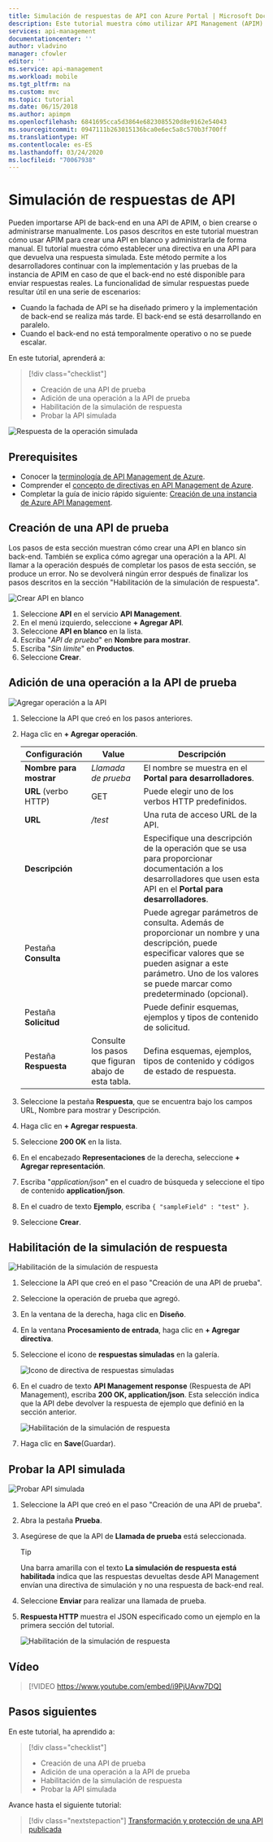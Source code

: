 ```yaml
---
title: Simulación de respuestas de API con Azure Portal | Microsoft Docs
description: Este tutorial muestra cómo utilizar API Management (APIM) con el fin de establecer una directiva para una API para que devuelva una respuesta simulada. Este método permite a los desarrolladores continuar con la implementación y las pruebas de la instancia de API Management en caso de que el back-end no esté disponible para enviar respuestas reales.
services: api-management
documentationcenter: ''
author: vladvino
manager: cfowler
editor: ''
ms.service: api-management
ms.workload: mobile
ms.tgt_pltfrm: na
ms.custom: mvc
ms.topic: tutorial
ms.date: 06/15/2018
ms.author: apimpm
ms.openlocfilehash: 6841695cca5d3864e6823085520d8e9162e54043
ms.sourcegitcommit: 0947111b263015136bca0e6ec5a8c570b3f700ff
ms.translationtype: HT
ms.contentlocale: es-ES
ms.lasthandoff: 03/24/2020
ms.locfileid: "70067938"
---
```

# <a name="mock-api-responses"></a>Simulación de respuestas de API

Pueden importarse API de back-end en una API de APIM, o bien crearse o administrarse manualmente. Los pasos descritos en este tutorial muestran cómo usar APIM para crear una API en blanco y administrarla de forma manual. El tutorial muestra cómo establecer una directiva en una API para que devuelva una respuesta simulada. Este método permite a los desarrolladores continuar con la implementación y las pruebas de la instancia de APIM en caso de que el back-end no esté disponible para enviar respuestas reales. La funcionalidad de simular respuestas puede resultar útil en una serie de escenarios:

+ Cuando la fachada de API se ha diseñado primero y la implementación de back-end se realiza más tarde. El back-end se está desarrollando en paralelo.
+ Cuando el back-end no está temporalmente operativo o no se puede escalar.

En este tutorial, aprenderá a:

> [!div class="checklist"]
> * Creación de una API de prueba 
> * Adición de una operación a la API de prueba
> * Habilitación de la simulación de respuesta
> * Probar la API simulada

![Respuesta de la operación simulada](./media/mock-api-responses/mock-api-responses01.png)

## <a name="prerequisites"></a>Prerequisites

+ Conocer la [terminología de API Management de Azure](api-management-terminology.md).
+ Comprender el [concepto de directivas en API Management de Azure](api-management-howto-policies.md).
+ Completar la guía de inicio rápido siguiente: [Creación de una instancia de Azure API Management](get-started-create-service-instance.md).

## <a name="create-a-test-api"></a>Creación de una API de prueba 

Los pasos de esta sección muestran cómo crear una API en blanco sin back-end. También se explica cómo agregar una operación a la API. Al llamar a la operación después de completar los pasos de esta sección, se produce un error. No se devolverá ningún error después de finalizar los pasos descritos en la sección "Habilitación de la simulación de respuesta".

![Crear API en blanco](./media/mock-api-responses/03-MockAPIResponses-01-CreateTestAPI.png)

1. Seleccione **API** en el servicio **API Management**.
2. En el menú izquierdo, seleccione **+ Agregar API**.
3. Seleccione **API en blanco** en la lista.
4. Escriba "*API de prueba*" en **Nombre para mostrar**.
5. Escriba "*Sin límite*" en **Productos**.
6. Seleccione **Crear**.

## <a name="add-an-operation-to-the-test-api"></a>Adición de una operación a la API de prueba

![Agregar operación a la API](./media/mock-api-responses/03-MockAPIResponses-02-AddOperation.png)

1. Seleccione la API que creó en los pasos anteriores.
2. Haga clic en **+ Agregar operación**.

    | Configuración             | Value                             | Descripción                                                                                                                                                                                   |
    |---------------------|-----------------------------------|-----------------------------------------------------------------------------------------------------------------------------------------------------------------------------------------------|
    | **Nombre para mostrar**    | *Llamada de prueba*                       | El nombre se muestra en el **Portal para desarrolladores**.                                                                                                                                       |
    | **URL** (verbo HTTP) | GET                               | Puede elegir uno de los verbos HTTP predefinidos.                                                                                                                                         |
    | **URL**             | */test*                           | Una ruta de acceso URL de la API.                                                                                                                                                                       |
    | **Descripción**     |                                   | Especifique una descripción de la operación que se usa para proporcionar documentación a los desarrolladores que usen esta API en el **Portal para desarrolladores**.                                                    |
    | Pestaña **Consulta**       |                                   | Puede agregar parámetros de consulta. Además de proporcionar un nombre y una descripción, puede especificar valores que se pueden asignar a este parámetro. Uno de los valores se puede marcar como predeterminado (opcional). |
    | Pestaña **Solicitud**     |                                   | Puede definir esquemas, ejemplos y tipos de contenido de solicitud.                                                                                                                                  |
    | Pestaña **Respuesta**    | Consulte los pasos que figuran abajo de esta tabla. | Defina esquemas, ejemplos, tipos de contenido y códigos de estado de respuesta.                                                                                                                           |

3. Seleccione la pestaña **Respuesta**, que se encuentra bajo los campos URL, Nombre para mostrar y Descripción.
4. Haga clic en **+ Agregar respuesta**.
5. Seleccione **200 OK** en la lista.
6. En el encabezado **Representaciones** de la derecha, seleccione **+ Agregar representación**.
7. Escriba "*application/json*" en el cuadro de búsqueda y seleccione el tipo de contenido **application/json**.
8. En el cuadro de texto **Ejemplo**, escriba `{ "sampleField" : "test" }`.
9. Seleccione **Crear**.

## <a name="enable-response-mocking"></a>Habilitación de la simulación de respuesta

![Habilitación de la simulación de respuesta](./media/mock-api-responses/03-MockAPIResponses-03-EnableMocking.png)

1. Seleccione la API que creó en el paso "Creación de una API de prueba".
2. Seleccione la operación de prueba que agregó.
3. En la ventana de la derecha, haga clic en **Diseño**.
4. En la ventana **Procesamiento de entrada**, haga clic en **+ Agregar directiva**.
5. Seleccione el icono de **respuestas simuladas** en la galería.

    ![Icono de directiva de respuestas simuladas](./media/mock-api-responses/mock-responses-policy-tile.png)

6. En el cuadro de texto **API Management response** (Respuesta de API Management), escriba **200 OK, application/json**. Esta selección indica que la API debe devolver la respuesta de ejemplo que definió en la sección anterior.

    ![Habilitación de la simulación de respuesta](./media/mock-api-responses/mock-api-responses-set-mocking.png)

7. Haga clic en **Save**(Guardar).

## <a name="test-the-mocked-api"></a>Probar la API simulada

![Probar API simulada](./media/mock-api-responses/03-MockAPIResponses-04-TestMocking.png)

1. Seleccione la API que creó en el paso "Creación de una API de prueba".
2. Abra la pestaña **Prueba**.
3. Asegúrese de que la API de **Llamada de prueba** está seleccionada.

    > [!TIP]
    > Una barra amarilla con el texto **La simulación de respuesta está habilitada** indica que las respuestas devueltas desde API Management envían una directiva de simulación y no una respuesta de back-end real.

4. Seleccione **Enviar** para realizar una llamada de prueba.
5. **Respuesta HTTP** muestra el JSON especificado como un ejemplo en la primera sección del tutorial.

    ![Habilitación de la simulación de respuesta](./media/mock-api-responses/mock-api-responses-test-response.png)

## <a name="video"></a>Vídeo

> [!VIDEO https://www.youtube.com/embed/i9PjUAvw7DQ]

## <a name="next-steps"></a>Pasos siguientes

En este tutorial, ha aprendido a:

> [!div class="checklist"]
> * Creación de una API de prueba
> * Adición de una operación a la API de prueba
> * Habilitación de la simulación de respuesta
> * Probar la API simulada

Avance hasta el siguiente tutorial:

> [!div class="nextstepaction"]
> [Transformación y protección de una API publicada](transform-api.md)

